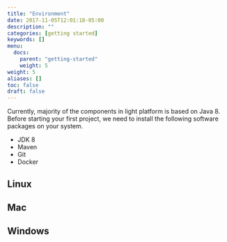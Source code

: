 ```yaml
---
title: "Environment"
date: 2017-11-05T12:01:18-05:00
description: ""
categories: [getting started]
keywords: []
menu:
  docs:
    parent: "getting-started"
    weight: 5
weight: 5
aliases: []
toc: false
draft: false
---
```


Currently, majority of the components in light platform is based on Java 8. Before
starting your first project, we need to install the following software packages on
your system. 

* JDK 8
* Maven
* Git
* Docker

## Linux

## Mac

## Windows

